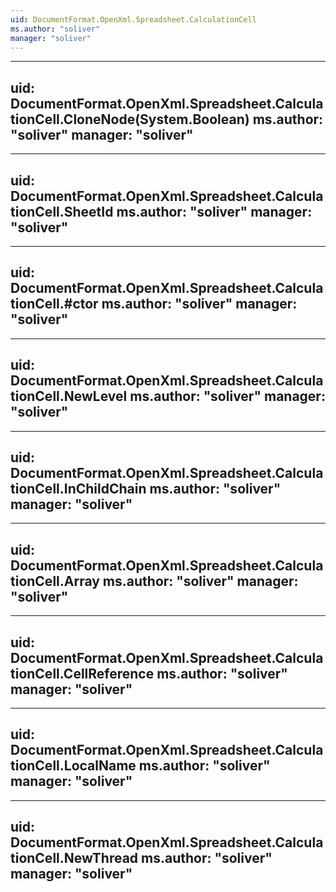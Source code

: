 ```yaml
---
uid: DocumentFormat.OpenXml.Spreadsheet.CalculationCell
ms.author: "soliver"
manager: "soliver"
---
```


---
uid: DocumentFormat.OpenXml.Spreadsheet.CalculationCell.CloneNode(System.Boolean)
ms.author: "soliver"
manager: "soliver"
---

---
uid: DocumentFormat.OpenXml.Spreadsheet.CalculationCell.SheetId
ms.author: "soliver"
manager: "soliver"
---

---
uid: DocumentFormat.OpenXml.Spreadsheet.CalculationCell.#ctor
ms.author: "soliver"
manager: "soliver"
---

---
uid: DocumentFormat.OpenXml.Spreadsheet.CalculationCell.NewLevel
ms.author: "soliver"
manager: "soliver"
---

---
uid: DocumentFormat.OpenXml.Spreadsheet.CalculationCell.InChildChain
ms.author: "soliver"
manager: "soliver"
---

---
uid: DocumentFormat.OpenXml.Spreadsheet.CalculationCell.Array
ms.author: "soliver"
manager: "soliver"
---

---
uid: DocumentFormat.OpenXml.Spreadsheet.CalculationCell.CellReference
ms.author: "soliver"
manager: "soliver"
---

---
uid: DocumentFormat.OpenXml.Spreadsheet.CalculationCell.LocalName
ms.author: "soliver"
manager: "soliver"
---

---
uid: DocumentFormat.OpenXml.Spreadsheet.CalculationCell.NewThread
ms.author: "soliver"
manager: "soliver"
---

